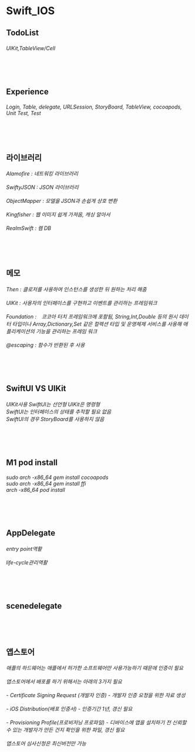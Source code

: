# Swift_IOS
<h2>TodoList</h2>
<h6>
UIKit,TableView/Cell　
</h6>
<br><br> 

<h2>Experience</h2>
<h6>
Login, Table,
delegate, URLSession, StoryBoard, TableView, cocoapods, Unit Test, Test
</h6>
<br><br>

<h2>라이브러리</h2>
<h6>
Alamofire : 네트워킹 라이브러리<br><br>
SwiftyJSON : JSON 라이브러리<br><br>
ObjectMapper : 모델을 JSON과 손쉽게 상호 변환<br><br>
Kingfisher : 웹 이미지 쉽게 가져옴, 캐싱 알아서<br><br>
RealmSwift : 렘 DB 
</h6>
<br><br>

<h2>메모</h2>
<h6>
Then : 클로저를 사용하여 인스턴스를 생성한 뒤 원하는 처리 해줌<br><br>
UIKit : 사용자의 인터페이스를 구현하고 이벤트를 관리하는 프레임워크　<br><br>
Foundation :　코코아 터치 프레임워크에 포함됨, String,Int,Double 등의 원시 데이터 타입이나 Array,Dictionary,Set 같은 컬렉션 타입 및 운영체제 서비스를 사용해 애플리케이션의 기능을 관리하는 프레임 워크<br><br>
@escaping : 함수가 반환된 후 사용  
</h6>
<br><br>

<h2>SwiftUI VS UIKit </h2>
<h6>
UIKit사용
SwiftUI는 선언형 UIKit은 명령형 <br>
SwiftUI는 인터페이스의 상태를 추적할 필요 없음 <br>
SwiftUI의 경우 StoryBoard를 사용하지 않음 
</h6>
<br><br>

<h2>M1 pod install </h2> 
<h6>
sudo arch -x86_64 gem install cocoapods<br>
sudo arch -x86_64 gem install ffi<br>
arch -x86_64 pod install
</h6>
<br><br>

<h2>AppDelegate </h2> 
<h6>
entry point역활<br><br>
life-cycle관리역활
</h6>
<br><br>

<h2>scenedelegate </h2> 
<h6>
</h6>
<br><br>

<h2>앱스토어</h2> 
<h6>
애플의 하드웨어는 애플에서 허가한 소프트웨어만 사용가능하기 때문에 인증이 필요<br><br>
	앱스토어에서 배포를 하기 위해서는 아래의 3가지 필요<br><br>
	- Certificate Signing Request (개발자 인증) - 개발자 인증 요청을 위한 자료 생성<br><br>
	- iOS Distribution(배포 인증서) - 인증기간 1년, 갱신 필요<br><br>
	- Provisioning Profile(프로비저닝 프로파일) - 디바이스에 앱을 설치하기 전 신뢰할 수 있는 개발자가 만든 건지 확인을 위한 파일, 갱신 필요<br><br>
앱스토어 심사신청은 최신버전만 가능
</h6>
<br><br>

